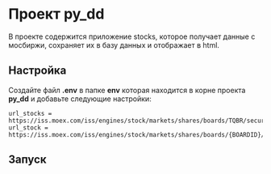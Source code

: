 # Проект py_dd

В проекте содержится приложение stocks, которое получает
данные с мосбиржи, сохраняет их в базу данных и отображает в html.

## Настройка

Создайте файл **.env** в папке **env** которая находится в корне проекта
**py_dd** и добавьте следующие настройки:

```
url_stocks = https://iss.moex.com/iss/engines/stock/markets/shares/boards/TQBR/securities.xml
url_stock = https://iss.moex.com/iss/engines/stock/markets/shares/boards/{BOARDID}/securities/{TICKER}.xml
```

## Запуск

